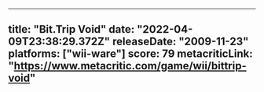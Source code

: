 
---
title: "Bit.Trip Void"
date: "2022-04-09T23:38:29.372Z"
releaseDate: "2009-11-23"
platforms: ["wii-ware"]
score: 79
metacriticLink: "https://www.metacritic.com/game/wii/bittrip-void"
---
